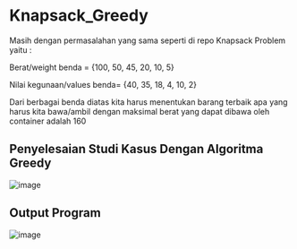 # Knapsack_Greedy

Masih dengan permasalahan yang sama seperti di repo Knapsack Problem yaitu :

Berat/weight benda = {100, 50, 45, 20, 10, 5}

Nilai kegunaan/values benda= {40, 35, 18, 4, 10, 2}

Dari berbagai benda diatas kita harus menentukan barang terbaik apa yang harus kita bawa/ambil dengan maksimal berat yang dapat dibawa oleh  container adalah 160

## Penyelesaian Studi Kasus Dengan Algoritma Greedy

![image](https://user-images.githubusercontent.com/52452132/121369094-c477d680-c965-11eb-9b51-2bc559e33cd6.png)

## Output Program

![image](https://user-images.githubusercontent.com/52452132/121342156-92597b00-c94b-11eb-91ee-e5b491f98564.png)
